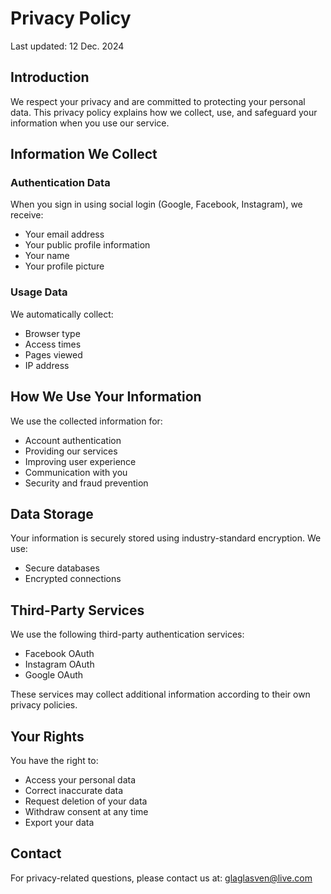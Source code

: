 # Privacy Policy

Last updated: 12 Dec. 2024

## Introduction

We respect your privacy and are committed to protecting your personal data. This privacy policy explains how we collect, use, and safeguard your information when you use our service.

## Information We Collect

### Authentication Data
When you sign in using social login (Google, Facebook, Instagram), we receive:
- Your email address
- Your public profile information 
- Your name
- Your profile picture

### Usage Data
We automatically collect:
- Browser type
- Access times
- Pages viewed
- IP address

## How We Use Your Information

We use the collected information for:
- Account authentication
- Providing our services
- Improving user experience
- Communication with you
- Security and fraud prevention

## Data Storage

Your information is securely stored using industry-standard encryption. We use:
- Secure databases
- Encrypted connections

## Third-Party Services

We use the following third-party authentication services:
- Facebook OAuth
- Instagram OAuth
- Google OAuth

These services may collect additional information according to their own privacy policies.

## Your Rights

You have the right to:
- Access your personal data
- Correct inaccurate data
- Request deletion of your data
- Withdraw consent at any time
- Export your data

## Contact

For privacy-related questions, please contact us at:
glaglasven@live.com